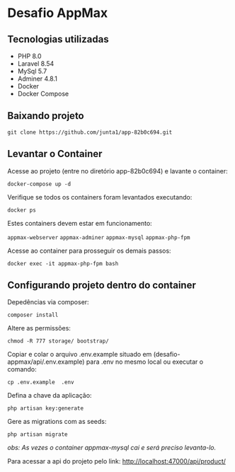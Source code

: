 # Desafio AppMax

## Tecnologias utilizadas

- PHP 8.0
- Laravel 8.54
- MySql 5.7
- Adminer 4.8.1
- Docker
- Docker Compose

## Baixando projeto

`git clone https://github.com/junta1/app-82b0c694.git`

## Levantar o Container

Acesse ao projeto (entre no diretório app-82b0c694) e lavante o container: 

`docker-compose up -d`

Verifique se todos os containers foram levantados executando:

`docker ps`

Estes containers devem estar em funcionamento:

`appmax-webserver`
`appmax-adminer`
`appmax-mysql`
`appmax-php-fpm`

Acesse ao container para prosseguir os demais passos: 

`docker exec -it appmax-php-fpm bash`

## Configurando projeto dentro do container

Depedências via composer:

`composer install`

Altere as permissões:

`chmod -R 777 storage/ bootstrap/`

Copiar e colar o arquivo .env.example 
situado em (desafio-appmax/api/.env.example) para .env no mesmo local ou executar o comando:

`cp .env.example  .env`

Defina a chave da aplicação:

`php artisan key:generate`

Gere as migrations com as seeds:

`php artisan migrate`

_obs: As vezes o container appmax-mysql cai e será preciso levanta-lo._

Para acessar a api do projeto pelo link: <http://localhost:47000/api/product/>
